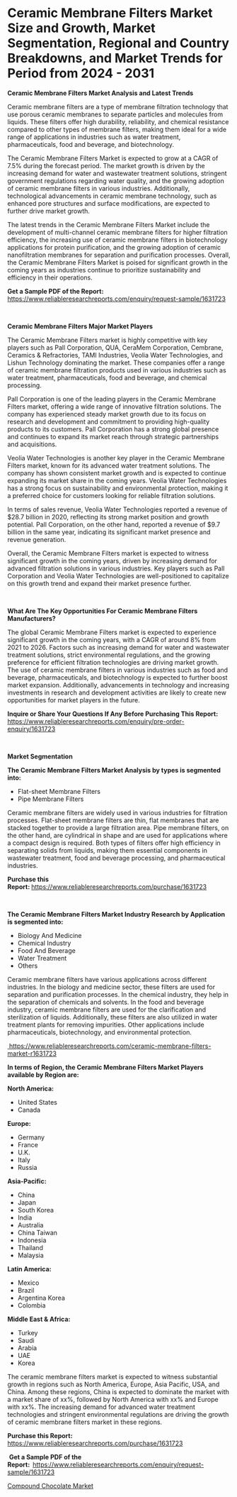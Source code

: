 <p><h1>Ceramic Membrane Filters Market Size and Growth, Market Segmentation, Regional and Country Breakdowns, and Market Trends for Period from 2024 -  2031</h1></p><p><strong>Ceramic Membrane Filters Market Analysis and Latest Trends</strong></p>
<p><p>Ceramic membrane filters are a type of membrane filtration technology that use porous ceramic membranes to separate particles and molecules from liquids. These filters offer high durability, reliability, and chemical resistance compared to other types of membrane filters, making them ideal for a wide range of applications in industries such as water treatment, pharmaceuticals, food and beverage, and biotechnology.</p><p>The Ceramic Membrane Filters Market is expected to grow at a CAGR of 7.5% during the forecast period. The market growth is driven by the increasing demand for water and wastewater treatment solutions, stringent government regulations regarding water quality, and the growing adoption of ceramic membrane filters in various industries. Additionally, technological advancements in ceramic membrane technology, such as enhanced pore structures and surface modifications, are expected to further drive market growth.</p><p>The latest trends in the Ceramic Membrane Filters Market include the development of multi-channel ceramic membrane filters for higher filtration efficiency, the increasing use of ceramic membrane filters in biotechnology applications for protein purification, and the growing adoption of ceramic nanofiltration membranes for separation and purification processes. Overall, the Ceramic Membrane Filters Market is poised for significant growth in the coming years as industries continue to prioritize sustainability and efficiency in their operations.</p></p>
<p><strong>Get a Sample PDF of the Report:&nbsp;</strong> <a href="https://www.reliableresearchreports.com/enquiry/request-sample/1631723">https://www.reliableresearchreports.com/enquiry/request-sample/1631723</a></p>
<p>&nbsp;</p>
<p><strong>Ceramic Membrane Filters Major Market Players</strong></p>
<p><p>The Ceramic Membrane Filters market is highly competitive with key players such as Pall Corporation, QUA, CeraMem Corporation, Cembrane, Ceramics & Refractories, TAMI Industries, Veolia Water Technologies, and Lishun Technology dominating the market. These companies offer a range of ceramic membrane filtration products used in various industries such as water treatment, pharmaceuticals, food and beverage, and chemical processing.</p><p>Pall Corporation is one of the leading players in the Ceramic Membrane Filters market, offering a wide range of innovative filtration solutions. The company has experienced steady market growth due to its focus on research and development and commitment to providing high-quality products to its customers. Pall Corporation has a strong global presence and continues to expand its market reach through strategic partnerships and acquisitions.</p><p>Veolia Water Technologies is another key player in the Ceramic Membrane Filters market, known for its advanced water treatment solutions. The company has shown consistent market growth and is expected to continue expanding its market share in the coming years. Veolia Water Technologies has a strong focus on sustainability and environmental protection, making it a preferred choice for customers looking for reliable filtration solutions.</p><p>In terms of sales revenue, Veolia Water Technologies reported a revenue of $28.7 billion in 2020, reflecting its strong market position and growth potential. Pall Corporation, on the other hand, reported a revenue of $9.7 billion in the same year, indicating its significant market presence and revenue generation.</p><p>Overall, the Ceramic Membrane Filters market is expected to witness significant growth in the coming years, driven by increasing demand for advanced filtration solutions in various industries. Key players such as Pall Corporation and Veolia Water Technologies are well-positioned to capitalize on this growth trend and expand their market presence further.</p></p>
<p>&nbsp;</p>
<p><strong>What Are The Key Opportunities For Ceramic Membrane Filters Manufacturers?</strong></p>
<p><p>The global Ceramic Membrane Filters market is expected to experience significant growth in the coming years, with a CAGR of around 8% from 2021 to 2026. Factors such as increasing demand for water and wastewater treatment solutions, strict environmental regulations, and the growing preference for efficient filtration technologies are driving market growth. The use of ceramic membrane filters in various industries such as food and beverage, pharmaceuticals, and biotechnology is expected to further boost market expansion. Additionally, advancements in technology and increasing investments in research and development activities are likely to create new opportunities for market players in the future.</p></p>
<p><strong>Inquire or Share Your Questions If Any Before Purchasing This Report:</strong> <a href="https://www.reliableresearchreports.com/enquiry/pre-order-enquiry/1631723">https://www.reliableresearchreports.com/enquiry/pre-order-enquiry/1631723</a></p>
<p>&nbsp;</p>
<p><strong>Market Segmentation</strong></p>
<p><strong>The Ceramic Membrane Filters Market Analysis by types is segmented into:</strong></p>
<p><ul><li>Flat-sheet Membrane Filters</li><li>Pipe Membrane Filters</li></ul></p>
<p><p>Ceramic membrane filters are widely used in various industries for filtration processes. Flat-sheet membrane filters are thin, flat membranes that are stacked together to provide a large filtration area. Pipe membrane filters, on the other hand, are cylindrical in shape and are used for applications where a compact design is required. Both types of filters offer high efficiency in separating solids from liquids, making them essential components in wastewater treatment, food and beverage processing, and pharmaceutical industries.</p></p>
<p><strong>Purchase this Report:&nbsp;</strong><a href="https://www.reliableresearchreports.com/purchase/1631723">https://www.reliableresearchreports.com/purchase/1631723</a></p>
<p>&nbsp;</p>
<p><strong>The Ceramic Membrane Filters Market Industry Research by Application is segmented into:</strong></p>
<p><ul><li>Biology And Medicine</li><li>Chemical Industry</li><li>Food And Beverage</li><li>Water Treatment</li><li>Others</li></ul></p>
<p><p>Ceramic membrane filters have various applications across different industries. In the biology and medicine sector, these filters are used for separation and purification processes. In the chemical industry, they help in the separation of chemicals and solvents. In the food and beverage industry, ceramic membrane filters are used for the clarification and sterilization of liquids. Additionally, these filters are also utilized in water treatment plants for removing impurities. Other applications include pharmaceuticals, biotechnology, and environmental protection.</p></p>
<p><a href="https://www.reliableresearchreports.com/ceramic-membrane-filters-market-r1631723">&nbsp;https://www.reliableresearchreports.com/ceramic-membrane-filters-market-r1631723</a></p>
<p><strong>In terms of Region, the Ceramic Membrane Filters Market Players available by Region are:</strong></p>
<p>
    <p> <strong> North America: </strong>
        <ul>
            <li>United States</li>
            <li>Canada</li>
        </ul>
        </p> 
    <p> <strong> Europe: </strong>
        <ul>
            <li>Germany</li>
            <li>France</li>
            <li>U.K.</li>
            <li>Italy</li>
            <li>Russia</li>
        </ul>
        </p> 
    <p> <strong> Asia-Pacific: </strong>
        <ul>
            <li>China</li>
            <li>Japan</li>
            <li>South Korea</li>
            <li>India</li>
            <li>Australia</li>
            <li>China Taiwan</li>
            <li>Indonesia</li>
            <li>Thailand</li>
            <li>Malaysia</li>
        </ul>
        </p> 
    <p> <strong> Latin America: </strong>
        <ul>
            <li>Mexico</li>
            <li>Brazil</li>
            <li>Argentina Korea</li>
            <li>Colombia</li>
        </ul>
        </p> 
    <p> <strong> Middle East & Africa: </strong>
        <ul>
            <li>Turkey</li>
            <li>Saudi</li>
            <li>Arabia</li>
            <li>UAE</li>
            <li>Korea</li>
        </ul>
    </p>
    </p>
<p><p>The ceramic membrane filters market is expected to witness substantial growth in regions such as North America, Europe, Asia Pacific, USA, and China. Among these regions, China is expected to dominate the market with a market share of xx%, followed by North America with xx% and Europe with xx%. The increasing demand for advanced water treatment technologies and stringent environmental regulations are driving the growth of ceramic membrane filters market in these regions.</p></p>
<p><strong>Purchase this Report: </strong><a href="https://www.reliableresearchreports.com/purchase/1631723">https://www.reliableresearchreports.com/purchase/1631723</a></p>
<p>&nbsp;<strong>Get a Sample PDF of the Report:&nbsp;&nbsp;</strong><a href="https://www.reliableresearchreports.com/enquiry/request-sample/1631723">https://www.reliableresearchreports.com/enquiry/request-sample/1631723</a></p>
<p><strong></strong></p>
<p><p><a href="https://github.com/fiixsa/Market-Research-Report-List-3/blob/main/compound-chocolate-market.md">Compound Chocolate Market</a></p></p>